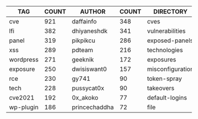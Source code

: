 |    TAG    | COUNT |    AUTHOR     | COUNT |    DIRECTORY     | COUNT | SEVERITY | COUNT |  TYPE   | COUNT |
|-----------|-------|---------------|-------|------------------|-------|----------|-------|---------|-------
| cve       |   921 | daffainfo     |   348 | cves             |   927 | info     |   912 | http    |  2504 |
| lfi       |   382 | dhiyaneshdk   |   341 | vulnerabilities  |   350 | high     |   695 | file    |    57 |
| panel     |   319 | pikpikcu      |   286 | exposed-panels   |   319 | medium   |   527 | network |    47 |
| xss       |   289 | pdteam        |   216 | technologies     |   225 | critical |   324 | dns     |    12 |
| wordpress |   271 | geeknik       |   172 | exposures        |   196 | low      |   166 |         |       |
| exposure  |   250 | dwisiswant0   |   157 | misconfiguration |   164 |          |       |         |       |
| rce       |   230 | gy741         |    90 | token-spray      |   130 |          |       |         |       |
| tech      |   228 | pussycat0x    |    90 | takeovers        |    65 |          |       |         |       |
| cve2021   |   192 | 0x_akoko      |    77 | default-logins   |    63 |          |       |         |       |
| wp-plugin |   186 | princechaddha |    72 | file             |    57 |          |       |         |       |
